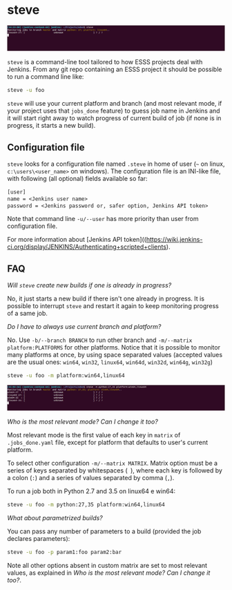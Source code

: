 steve
=================

![basic-usage](https://raw.githubusercontent.com/ESSS/steve/master/misc/steve_simple.gif)

`steve` is a command-line tool tailored to how ESSS projects deal with
Jenkins. From any git repo containing an ESSS project it should be
possible to run a command line like:

```bash
steve -u foo
```

`steve` will use your current platform and branch (and most relevant 
mode, if your project uses that `jobs_done` feature) to guess job name 
in Jenkins and it will start right away to watch progress of current 
build of job (if none is in progress, it starts a new build).

Configuration file
------------------

`steve` looks for a configuration file named `.steve` in home of user
 (`~` on linux, `c:\users\<user_name>` on windows). The configuration
 file is an INI-like file, with following (all optional) fields 
 available so far:
  
```
[user]
name = <Jenkins user name>
password = <Jenkins password or, safer option, Jenkins API token>
```

Note that command line `-u/--user` has more priority than user from
configuration file.

For more information about [Jenkins API token]((https://wiki.jenkins-ci.org/display/JENKINS/Authenticating+scripted+clients).

## FAQ

*Will `steve` create new builds if one is already in progress?*

No, it just starts a new build if there isn't one already in progress.
It is possible to interrupt `steve` and restart it again to keep
monitoring progress of a same job.

*Do I have to always use current branch and platform?*

No. Use `-b/--branch BRANCH` to run other branch and 
`-m/--matrix platform:PLATFORMS` for other platforms. Notice that it is
possible to monitor many platforms at once, by using space separated
values (accepted values are the usual ones: `win64`, `win32`, 
`linux64`, `win64d`, `win32d`, `win64g`, `win32g`)

```bash
steve -u foo -m platform:win64,linux64
```

![matrix-usage](https://raw.githubusercontent.com/ESSS/steve/master/misc/steve_matrix.gif)

*Who is the most relevant mode? Can I change it too?*

Most relevant mode is the first value of each key in `matrix` of
`.jobs_done.yaml` file, except for platform that defaults to user's current
platform. 

To select other configuration `-m/--matrix MATRIX`. Matrix option must be
a series of keys separated by whitespaces (` `), where each key is followed by a
colon (`:`) and a series of values separated by comma (`,`).
 
To run a job both in Python 2.7 and 3.5 on linux64 e win64:

```bash
steve -u foo -m python:27,35 platform:win64,linux64
```

*What about parametrized builds?*

You can pass any number of parameters to a build (provided the job declares
parameters):

```bash
steve -u foo -p param1:foo param2:bar
```

Note all other options absent in custom matrix are set to most relevant values,
as explained in *Who is the most relevant mode? Can I change it too?*.
